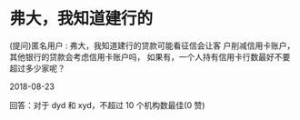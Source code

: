 # 弗大，我知道建行的

(提问)匿名用户 : 弗大，我知道建行的贷款可能看征信会让客 户削减信用卡账户，其他银行的贷款会考虑信用卡账户吗， 如果有，一个人持有信用卡行数最好不要超过多少家呢？

2018-08-23

回答：对于 dyd 和 xyd，不超过 10 个机构数最佳(0 赞)